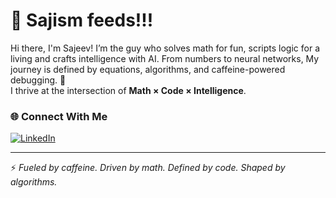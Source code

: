 # 🧮 Sajism feeds!!!  

Hi there, I'm Sajeev! I’m the guy who solves math for fun, scripts logic for a living and crafts intelligence with AI. From numbers to neural networks, My journey is defined by equations, algorithms, and caffeine-powered debugging. 🚀  
I thrive at the intersection of **Math × Code × Intelligence**. 
### 🌐 Connect With Me

[![LinkedIn](https://img.shields.io/badge/LinkedIn-blue?style=for-the-badge&logo=linkedin)](https://linkedin.com/in/sajeev-senthil-35814a2b8)

---

⚡ *Fueled by caffeine. Driven by math. Defined by code. Shaped by algorithms.*  

